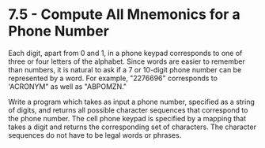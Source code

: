 # 7.5 - Compute All Mnemonics for a Phone Number
Each digit, apart from 0 and 1, in a phone keypad corresponds to one of three or four letters of the alphabet.  Since
words are easier to remember than numbers, it is natural to ask if a 7 or 10-digit phone number can be represented by a
word.  For example, "2276696" corresponds to 'ACRONYM" as well as "ABPOMZN."

Write a program which takes as input a phone number, specified as a string of digits, and returns all possible character
sequences that correspond to the phone number.  The cell phone keypad is specified by a mapping that takes a digit and
returns the corresponding set of characters.  The character sequences do not have to be legal words or phrases.